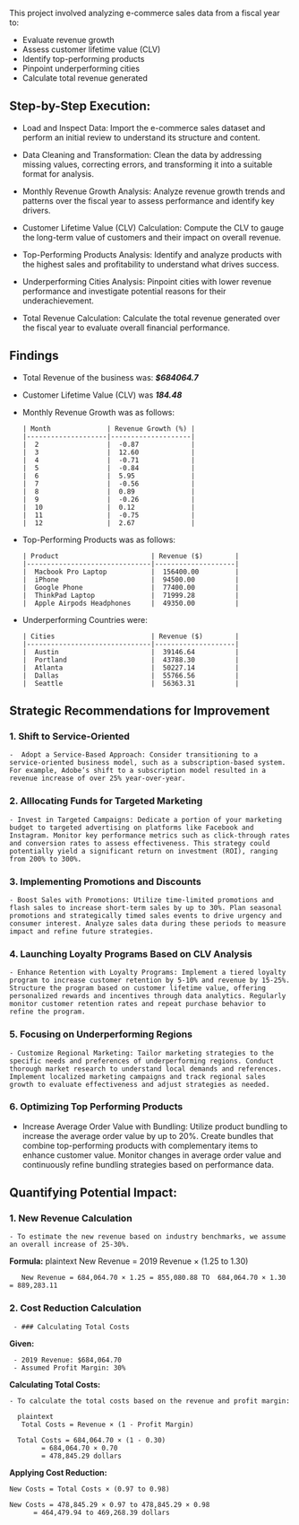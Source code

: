 
This project involved analyzing e-commerce sales data from a fiscal year to:

 - Evaluate revenue growth
 - Assess customer lifetime value (CLV)
 - Identify top-performing products
 - Pinpoint underperforming cities
 - Calculate total revenue generated


 
## Step-by-Step Execution:

 - Load and Inspect Data: Import the e-commerce sales dataset and perform an initial review to understand its structure and content.

 - Data Cleaning and Transformation: Clean the data by addressing missing values, correcting errors, and transforming it into a suitable format for analysis.
 
 - Monthly Revenue Growth Analysis: Analyze revenue growth trends and patterns over the fiscal year to assess performance and identify key drivers.

 - Customer Lifetime Value (CLV) Calculation: Compute the CLV to gauge the long-term value of customers and their impact on overall revenue.

 - Top-Performing Products Analysis: Identify and analyze products with the highest sales and profitability to understand what drives success.

 - Underperforming Cities Analysis: Pinpoint cities with lower revenue performance and investigate potential reasons for their underachievement.

 - Total Revenue Calculation: Calculate the total revenue generated over the fiscal year to evaluate overall financial performance.


## Findings

  - Total Revenue of the business was: ***$684064.7***
  - Customer Lifetime Value (CLV) was ***184.48***
  - Monthly Revenue Growth was as follows:
    
        | Month              | Revenue Growth (%) |
        |--------------------|--------------------|
        |  2                 |  -0.87             |
        |  3                 |  12.60             |
        |  4                 |  -0.71             |
        |  5                 |  -0.84             |
        |  6                 |  5.95              |
        |  7                 |  -0.56             |
        |  8                 |  0.89              |
        |  9                 |  -0.26             |
        |  10                |  0.12              |
        |  11                |  -0.75             |
        |  12                |  2.67              |


  - Top-Performing Products was as follows:

        | Product                       | Revenue ($)        |
        |-------------------------------|--------------------|
        |  Macbook Pro Laptop           |  156400.00         |
        |  iPhone                       |  94500.00          |
        |  Google Phone                 |  77400.00          |
        |  ThinkPad Laptop              |  71999.28          |
        |  Apple Airpods Headphones     |  49350.00          |


  - Underperforming Countries were:

        | Cities                        | Revenue ($)        |
        |-------------------------------|--------------------|
        |  Austin                       |  39146.64          |
        |  Portland                     |  43788.30          |
        |  Atlanta                      |  50227.14          |
        |  Dallas                       |  55766.56          |
        |  Seattle                      |  56363.31          |



## Strategic Recommendations for Improvement

  ### 1. Shift to Service-Oriented

    -  Adopt a Service-Based Approach: Consider transitioning to a service-oriented business model, such as a subscription-based system. For example, Adobe’s shift to a subscription model resulted in a revenue increase of over 25% year-over-year.

  ### 2. Alllocating Funds for Targeted Marketing

    - Invest in Targeted Campaigns: Dedicate a portion of your marketing budget to targeted advertising on platforms like Facebook and Instagram. Monitor key performance metrics such as click-through rates and conversion rates to assess effectiveness. This strategy could potentially yield a significant return on investment (ROI), ranging from 200% to 300%.

  ### 3. Implementing Promotions and Discounts

    - Boost Sales with Promotions: Utilize time-limited promotions and flash sales to increase short-term sales by up to 30%. Plan seasonal promotions and strategically timed sales events to drive urgency and consumer interest. Analyze sales data during these periods to measure impact and refine future strategies.

  ### 4. Launching Loyalty Programs Based on CLV Analysis

    - Enhance Retention with Loyalty Programs: Implement a tiered loyalty program to increase customer retention by 5-10% and revenue by 15-25%. Structure the program based on customer lifetime value, offering personalized rewards and incentives through data analytics. Regularly monitor customer retention rates and repeat purchase behavior to refine the program.

  ### 5. Focusing on Underperforming Regions

    - Customize Regional Marketing: Tailor marketing strategies to the specific needs and preferences of underperforming regions. Conduct thorough market research to understand local demands and references. Implement localized marketing campaigns and track regional sales growth to evaluate effectiveness and adjust strategies as needed.

### 6. Optimizing Top Performing Products

   - Increase Average Order Value with Bundling: Utilize product bundling to increase the average order value by up to 20%. Create bundles that combine top-performing products with complementary items to enhance customer value. Monitor changes in average order value and continuously refine bundling strategies based on performance data.


## Quantifying Potential Impact:

 ### 1. New Revenue Calculation

    - To estimate the new revenue based on industry benchmarks, we assume an overall increase of 25-30%.

  **Formula:**
    plaintext
       New Revenue = 2019 Revenue × (1.25 to 1.30)

       New Revenue = 684,064.70 × 1.25 = 855,080.88 TO  684,064.70 × 1.30 = 889,283.11



 ### 2. Cost Reduction Calculation

     - ### Calculating Total Costs

   **Given:**

     - 2019 Revenue: $684,064.70
     - Assumed Profit Margin: 30%

   **Calculating Total Costs:**

    - To calculate the total costs based on the revenue and profit margin:

      plaintext
       Total Costs = Revenue × (1 - Profit Margin)

      Total Costs = 684,064.70 × (1 - 0.30)
            = 684,064.70 × 0.70
            = 478,845.29 dollars
            
   **Applying Cost Reduction:** 
   
    New Costs = Total Costs × (0.97 to 0.98)

    New Costs = 478,845.29 × 0.97 to 478,845.29 × 0.98
          = 464,479.94 to 469,268.39 dollars


